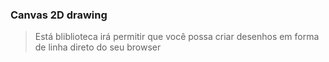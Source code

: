 ### Canvas 2D drawing

> Está bliblioteca irá permitir que você possa criar desenhos em forma de linha direto do seu browser